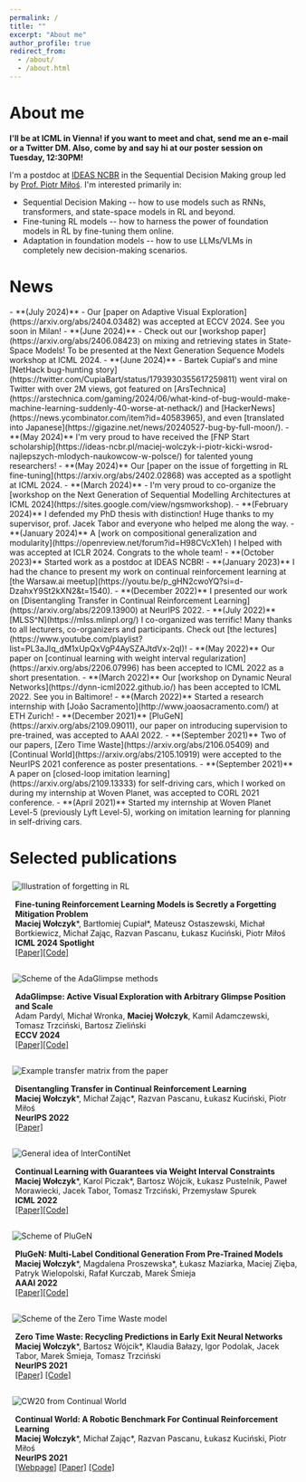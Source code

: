 ```yaml
---
permalink: /
title: ""
excerpt: "About me"
author_profile: true
redirect_from: 
  - /about/
  - /about.html
---
```


<h1 id="aboutme"> About me </h1>

**I'll be at ICML in Vienna! if you want to meet and chat, send me an e-mail or a Twitter DM. Also, come by and say hi at our poster session on Tuesday, 12:30PM!**

I'm a postdoc at [IDEAS NCBR](https://ideas-ncbr.pl/en/) in the Sequential Decision Making group led by [Prof. Piotr Miłoś](https://www.mimuw.edu.pl/~pmilos/). I'm interested primarily in:
- Sequential Decision Making -- how to use models such as RNNs, transformers, and state-space models in RL and beyond.
- Fine-tuning RL models -- how to harness the power of foundation models in RL by fine-tuning them online.
- Adaptation in foundation models -- how to use LLMs/VLMs in completely new decision-making scenarios.


<h1 id="news"> News </h1>
<!-- - **(July 2024)** - We talked about work on forgetting in RL fine-tuning at UCL Dark seminar. It was a great experience! You can see [the recording here]().-->
- **(July 2024)** - Our [paper on Adaptive Visual Exploration](https://arxiv.org/abs/2404.03482) was accepted at ECCV 2024. See you soon in Milan!
- **(June 2024)** - Check out our [workshop paper](https://arxiv.org/abs/2406.08423) on mixing and retrieving states in State-Space Models! To be presented at the Next Generation Sequence Models workshop at ICML 2024.
- **(June 2024)** - Bartek Cupiał's and mine [NetHack bug-hunting story](https://twitter.com/CupiaBart/status/1793930355617259811) went viral on Twitter with over 2M views, got featured on [ArsTechnica](https://arstechnica.com/gaming/2024/06/what-kind-of-bug-would-make-machine-learning-suddenly-40-worse-at-nethack/) and [HackerNews](https://news.ycombinator.com/item?id=40583965), and even [translated into Japanese](https://gigazine.net/news/20240527-bug-by-full-moon/).
- **(May 2024)** I'm very proud to have received the [FNP Start scholarship](https://ideas-ncbr.pl/maciej-wolczyk-i-piotr-kicki-wsrod-najlepszych-mlodych-naukowcow-w-polsce/) for talented young researchers!
- **(May 2024)** Our [paper on the issue of forgetting in RL fine-tuning](https://arxiv.org/abs/2402.02868) was accepted as a spotlight at ICML 2024.
- **(March 2024)** - I'm very proud to co-organize the [workshop on the Next Generation of Sequential Modelling Architectures at ICML 2024](https://sites.google.com/view/ngsmworkshop).
- **(February 2024)** I defended my PhD thesis with distinction! Huge thanks to my supervisor, prof. Jacek Tabor and everyone who helped me along the way.
- **(January 2024)** A [work on compositional generalization and modularity](https://openreview.net/forum?id=H98CVcX1eh) I helped with was accepted at ICLR 2024. Congrats to the whole team!
- **(October 2023)**  Started work as a postdoc at IDEAS NCBR!
- **(January 2023)** I had the chance to present my work on continual reinforcement learning at [the Warsaw.ai meetup](https://youtu.be/p_gHN2cwoYQ?si=d-DzahxY9St2kXN2&t=1540).
- **(December 2022)** I presented our work on [Disentangling Transfer in Continual Reinforcement Learning](https://arxiv.org/abs/2209.13900) at NeurIPS 2022.
- **(July 2022)** [MLSS^N](https://mlss.mlinpl.org/) I co-organized was terrific! Many thanks to all lecturers, co-organizers and participants. Check out [the lectures](https://www.youtube.com/playlist?list=PL3aJIq_dM1xUpQxVgP4AySZAJtdVx-2qI)!
- **(May 2022)** Our paper on [continual learning with weight interval regularization](https://arxiv.org/abs/2206.07996) has been accepted to ICML 2022 as a short presentation.
- **(March 2022)** Our [workshop on Dynamic Neural Networks](https://dynn-icml2022.github.io/) has been accepted to ICML 2022. See you in Baltimore!
- **(March 2022)** Started a research internship with [João Sacramento](http://www.joaosacramento.com/) at ETH Zurich!
- **(December 2021)** [PluGeN](https://arxiv.org/abs/2109.09011), our paper on introducing supervision to pre-trained, was accepted to AAAI 2022.
- **(September 2021)** Two of our papers, [Zero Time Waste](https://arxiv.org/abs/2106.05409) and [Continual World](https://arxiv.org/abs/2105.10919) were accepted to the NeurIPS 2021 conference as poster presentations.
- **(September 2021)** A paper on [closed-loop imitation learning](https://arxiv.org/abs/2109.13333) for self-driving cars, which I worked on during my internship at Woven Planet, was accepted to CORL 2021 conference.
- **(April 2021)** Started my internship at Woven Planet Level-5 (previously Lyft Level-5), working on imitation learning for planning in self-driving cars.


<h1 id="publications"> Selected publications </h1>
<div style="margin-bottom: 1em">
    <img src="/images/finetuning_rl.png" alt="Illustration of forgetting in RL" style="max-height: 250px;display: block;vertical-align: middle;padding: 5px;margin-left: auto;margin-right: auto;">
    <div style="display: block; padding: 10px; vertical-align: middle; width: 100%">
        <strong>Fine-tuning Reinforcement Learning Models is Secretly a Forgetting Mitigation Problem</strong> <br/>
        <b>Maciej Wołczyk</b>*, Bartłomiej Cupiał*, Mateusz Ostaszewski, Michał Bortkiewicz, Michał Zając, Razvan Pascanu, Łukasz Kuciński, Piotr Miłoś<br/>
        <b>ICML 2024 Spotlight</b> <br/>
        <a href="https://arxiv.org/abs/2402.02868">[Paper]</a><a href="https://github.com/BartekCupial/finetuning-RL-as-CL">[Code]</a>
    </div>
</div>


<div style="margin-bottom: 1em">
    <img src="/images/adaglimpse.png" alt="Scheme of the AdaGlimpse methods" style="max-height: 250px;display: block;vertical-align: middle;padding: 5px;margin-left: auto;margin-right: auto;">
    <div style="display: block; padding: 10px; vertical-align: middle; width: 100%">
        <strong>AdaGlimpse: Active Visual Exploration with Arbitrary Glimpse Position and Scale
</strong> <br/>
        Adam Pardyl, Michał Wronka, <b>Maciej Wołczyk</b>, Kamil Adamczewski, Tomasz Trzciński, Bartosz Zieliński <br/>
        <b>ECCV 2024</b> <br/>
        <a href="https://arxiv.org/abs/2404.03482">[Paper]</a><a href="https://github.com/apardyl/AdaGlimpse">[Code]</a>
    </div>
</div>

<div style="margin-bottom: 1em">
    <img src="/images/disentangling_transfer.png" alt="Example transfer matrix from the paper" style="max-height: 250px;display: block;vertical-align: middle;padding: 5px;margin-left: auto;margin-right: auto;">
    <div style="display: block; padding: 10px; vertical-align: middle; width: 100%">
        <strong>Disentangling Transfer in Continual Reinforcement Learning</strong> <br/>
        <b>Maciej Wołczyk</b>*, Michał Zając*, Razvan Pascanu, Łukasz Kuciński, Piotr Miłoś<br/>
        <b>NeurIPS 2022</b> <br/>
        <a href="https://arxiv.org/abs/2209.13900">[Paper]</a>
    </div>
</div>

<div style="margin-bottom: 1em">
    <img src="/images/intercontinet.png" alt="General idea of InterContiNet" style="max-height: 200px;display: block;vertical-align: middle;padding: 5px;margin-left: auto;margin-right: auto;">
    <div style="display: block; padding: 10px; vertical-align: middle; width: 100%">
        <strong>Continual Learning with Guarantees via Weight Interval Constraints </strong> <br/>
        <b>Maciej Wołczyk</b>*, Karol Piczak*, Bartosz Wójcik, Łukasz Pustelnik, Paweł Morawiecki, Jacek Tabor, Tomasz Trzciński, Przemysław Spurek <br/>
        <b>ICML 2022</b> <br/>
        <a href="https://arxiv.org/abs/2206.07996">[Paper]</a><a href="https://github.com/gmum/InterContiNet">[Code]</a>
    </div>
</div>

<div style="margin-bottom: 1em">
    <img src="/images/plugen.png" alt="Scheme of PluGeN" style="max-height: 250px;display: block;vertical-align: middle;padding: 5px;margin-left: auto;margin-right: auto;">
    <div style="display: block; padding: 10px; vertical-align: middle; width: 100%">
        <strong>PluGeN: Multi-Label Conditional Generation From Pre-Trained Models</strong> <br/>
        <b>Maciej Wołczyk</b>*, Magdalena Proszewska*, Łukasz Maziarka, Maciej Zięba, Patryk Wielopolski, Rafał Kurczab, Marek Śmieja <br/>
        <b>AAAI 2022</b> <br/>
        <a href="https://arxiv.org/abs/2109.09011">[Paper]</a><a href="https://github.com/gmum/plugen">[Code]</a>
    </div>
</div>

<div style="margin-bottom: 1em">
    <img src="/images/ztw.png" alt="Scheme of the Zero Time Waste model" style="max-height: 250px;display: block;vertical-align: middle;padding: 5px;margin-left: auto;margin-right: auto;">
    <div style="display: block; padding: 10px; vertical-align: middle; width: 100%">
        <strong>Zero Time Waste: Recycling Predictions in Early Exit Neural Networks</strong> <br/>
        <b>Maciej Wołczyk</b>*, Bartosz Wójcik*, Klaudia Bałazy, Igor Podolak, Jacek Tabor, Marek Śmieja, Tomasz Trzciński <br/>
        <b>NeurIPS 2021</b> <br/>
        <a href="https://arxiv.org/abs/2106.05409">[Paper]</a> <a href="https://github.com/gmum/Zero-Time-Waste">[Code]</a>
    </div>
</div>


<div style="margin-bottom: 1em">
    <img src="/images/continual_world.png" alt="CW20 from Continual World" style="max-height: 250px;display: block;vertical-align: middle;padding: 5px;margin-left: auto;margin-right: auto;">
    <div style="display: block; padding: 10px; vertical-align: middle; width: 100%">
        <strong>Continual World: A Robotic Benchmark For Continual Reinforcement Learning</strong> <br/>
        <b>Maciej Wołczyk</b>*, Michał Zając*, Razvan Pascanu, Łukasz Kuciński, Piotr Miłoś <br/>
        <b>NeurIPS 2021</b> <br/>
        <a href="https://github.com/awarelab/continual_world">[Webpage]</a> <a href="https://arxiv.org/abs/2105.10919">[Paper]</a> <a href="https://github.com/awarelab/continual_world">[Code]</a>
    </div>
</div>
